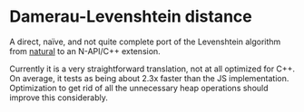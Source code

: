 # Damerau-Levenshtein distance

A direct, naïve, and not quite complete port of the Levenshtein
algorithm from [natural](https://github.com/NaturalNode/natural)
to an N-API/C++ extension.

Currently it is a very straightforward translation, not at all
optimized for C++. On average, it tests as being about 2.3x faster
than the JS implementation. Optimization to get rid of all the
unnecessary heap operations should improve this considerably.